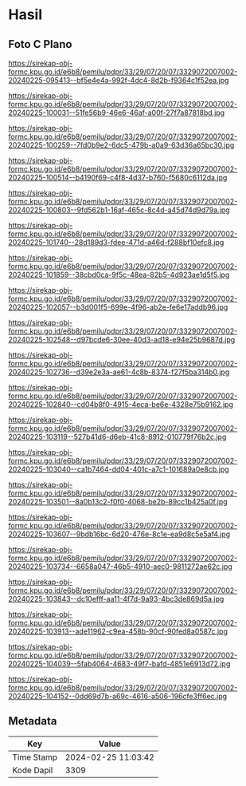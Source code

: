 # Hasil

## Foto C Plano

https://sirekap-obj-formc.kpu.go.id/e6b8/pemilu/pdpr/33/29/07/20/07/3329072007002-20240225-095413--bf5e4e4a-992f-4dc4-8d2b-f9364c1f52ea.jpg

https://sirekap-obj-formc.kpu.go.id/e6b8/pemilu/pdpr/33/29/07/20/07/3329072007002-20240225-100031--51fe56b9-46e6-46af-a00f-27f7a87818bd.jpg

https://sirekap-obj-formc.kpu.go.id/e6b8/pemilu/pdpr/33/29/07/20/07/3329072007002-20240225-100259--7fd0b9e2-6dc5-479b-a0a9-63d36a65bc30.jpg

https://sirekap-obj-formc.kpu.go.id/e6b8/pemilu/pdpr/33/29/07/20/07/3329072007002-20240225-100514--b4190f69-c4f8-4d37-b760-f5680c6112da.jpg

https://sirekap-obj-formc.kpu.go.id/e6b8/pemilu/pdpr/33/29/07/20/07/3329072007002-20240225-100803--9fd562b1-16af-465c-8c4d-a45d74d9d79a.jpg

https://sirekap-obj-formc.kpu.go.id/e6b8/pemilu/pdpr/33/29/07/20/07/3329072007002-20240225-101740--28d189d3-fdee-471d-a46d-f288bf10efc8.jpg

https://sirekap-obj-formc.kpu.go.id/e6b8/pemilu/pdpr/33/29/07/20/07/3329072007002-20240225-101859--38cbd0ca-9f5c-48ea-82b5-4d923ae1d5f5.jpg

https://sirekap-obj-formc.kpu.go.id/e6b8/pemilu/pdpr/33/29/07/20/07/3329072007002-20240225-102057--b3d001f5-699e-4f96-ab2e-fe6e17addb96.jpg

https://sirekap-obj-formc.kpu.go.id/e6b8/pemilu/pdpr/33/29/07/20/07/3329072007002-20240225-102548--d97bcde6-30ee-40d3-ad18-e94e25b9687d.jpg

https://sirekap-obj-formc.kpu.go.id/e6b8/pemilu/pdpr/33/29/07/20/07/3329072007002-20240225-102736--d39e2e3a-ae61-4c8b-8374-f27f5ba314b0.jpg

https://sirekap-obj-formc.kpu.go.id/e6b8/pemilu/pdpr/33/29/07/20/07/3329072007002-20240225-102840--cd04b8f0-4915-4eca-be6e-4328e75b9162.jpg

https://sirekap-obj-formc.kpu.go.id/e6b8/pemilu/pdpr/33/29/07/20/07/3329072007002-20240225-103119--527b41d6-d6eb-41c8-8912-010779f76b2c.jpg

https://sirekap-obj-formc.kpu.go.id/e6b8/pemilu/pdpr/33/29/07/20/07/3329072007002-20240225-103040--ca1b7464-dd04-401c-a7c1-101689a0e8cb.jpg

https://sirekap-obj-formc.kpu.go.id/e6b8/pemilu/pdpr/33/29/07/20/07/3329072007002-20240225-103501--8a0b13c2-f0f0-4068-be2b-89cc1b425a0f.jpg

https://sirekap-obj-formc.kpu.go.id/e6b8/pemilu/pdpr/33/29/07/20/07/3329072007002-20240225-103607--9bdb16bc-6d20-476e-8c1e-ea9d8c5e5af4.jpg

https://sirekap-obj-formc.kpu.go.id/e6b8/pemilu/pdpr/33/29/07/20/07/3329072007002-20240225-103734--6658a047-46b5-4910-aec0-9811272ae62c.jpg

https://sirekap-obj-formc.kpu.go.id/e6b8/pemilu/pdpr/33/29/07/20/07/3329072007002-20240225-103843--dc10efff-aa11-4f7d-9a93-4bc3de869d5a.jpg

https://sirekap-obj-formc.kpu.go.id/e6b8/pemilu/pdpr/33/29/07/20/07/3329072007002-20240225-103913--ade11962-c9ea-458b-90cf-90fed8a0587c.jpg

https://sirekap-obj-formc.kpu.go.id/e6b8/pemilu/pdpr/33/29/07/20/07/3329072007002-20240225-104039--5fab4064-4683-49f7-bafd-4851e6913d72.jpg

https://sirekap-obj-formc.kpu.go.id/e6b8/pemilu/pdpr/33/29/07/20/07/3329072007002-20240225-104152--0dd69d7b-a69c-4616-a506-196cfe3ff6ec.jpg


## Metadata

| Key        | Value               |
| ---------- | ------------------- |
| Time Stamp | 2024-02-25 11:03:42 |
| Kode Dapil | 3309                |



